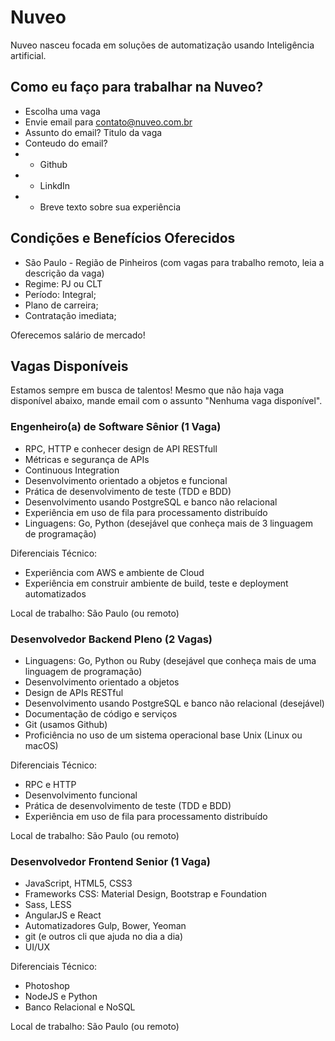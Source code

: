 # Nuveo
Nuveo nasceu focada em soluções de automatização usando Inteligência artificial.

## Como eu faço para trabalhar na Nuveo?

- Escolha uma vaga
- Envie email para contato@nuveo.com.br
- Assunto do email? Titulo da vaga
- Conteudo do email?
- - Github
- - LinkdIn
- - Breve texto sobre sua experiência

## Condições e Benefícios Oferecidos

- São Paulo - Região de Pinheiros (com vagas para trabalho remoto, leia a descrição da vaga)
- Regime: PJ ou CLT
- Período: Integral;
- Plano de carreira;
- Contratação imediata;

Oferecemos salário de mercado!

## Vagas Disponíveis

Estamos sempre em busca de talentos! Mesmo que não haja vaga disponível abaixo, mande email com o assunto "Nenhuma vaga disponível".

### Engenheiro(a) de Software Sênior (1 Vaga)

- RPC, HTTP e conhecer design de API RESTfull
- Métricas e segurança de APIs
- Continuous Integration
- Desenvolvimento orientado a objetos e funcional
- Prática de desenvolvimento de teste (TDD e BDD)
- Desenvolvimento usando PostgreSQL e banco não relacional
- Experiência em uso de fila para processamento distribuído
- Linguagens: Go, Python (desejável que conheça mais de 3 linguagem de programação)

Diferenciais Técnico:
- Experiência com AWS e ambiente de Cloud
- Experiência em construir ambiente de build, teste e deployment automatizados

Local de trabalho:
São Paulo (ou remoto)

### Desenvolvedor Backend Pleno (2 Vagas)

- Linguagens: Go, Python ou Ruby (desejável que conheça mais de uma linguagem de programação)
- Desenvolvimento orientado a objetos
- Design de APIs RESTful
- Desenvolvimento usando PostgreSQL e banco não relacional (desejável)
- Documentação de código e serviços
- Git (usamos Github)
- Proficiência no uso de um sistema operacional base Unix (Linux ou macOS)

Diferenciais Técnico:
- RPC e HTTP
- Desenvolvimento funcional
- Prática de desenvolvimento de teste (TDD e BDD)
- Experiência em uso de fila para processamento distribuído

Local de trabalho:
São Paulo (ou remoto)

### Desenvolvedor Frontend Senior (1 Vaga)

- JavaScript, HTML5, CSS3
- Frameworks CSS: Material Design, Bootstrap e Foundation
- Sass, LESS
- AngularJS e React
- Automatizadores Gulp, Bower, Yeoman
- git (e outros cli que ajuda no dia a dia)
- UI/UX

Diferenciais Técnico:
- Photoshop
- NodeJS e Python
- Banco Relacional e NoSQL

Local de trabalho:
São Paulo (ou remoto)
